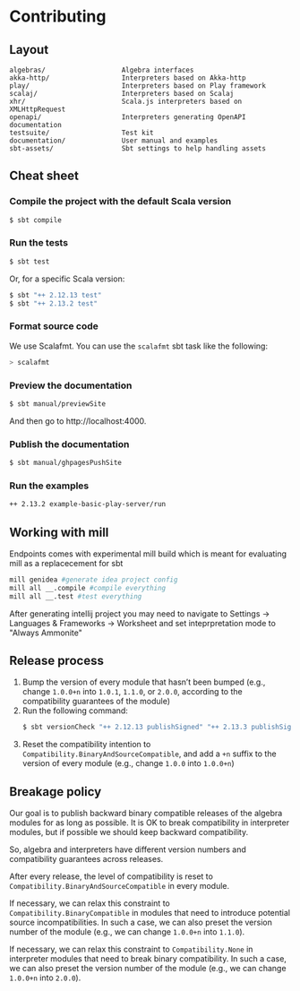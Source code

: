 Contributing
============

## Layout

~~~
algebras/                   Algebra interfaces
akka-http/                  Interpreters based on Akka-http
play/                       Interpreters based on Play framework
scalaj/                     Interpreters based on Scalaj
xhr/                        Scala.js interpreters based on XMLHttpRequest
openapi/                    Interpreters generating OpenAPI documentation
testsuite/                  Test kit
documentation/              User manual and examples
sbt-assets/                 Sbt settings to help handling assets
~~~

## Cheat sheet

### Compile the project with the default Scala version

~~~ sh
$ sbt compile
~~~

### Run the tests

~~~ sh
$ sbt test
~~~

Or, for a specific Scala version:

~~~ sh
$ sbt "++ 2.12.13 test"
$ sbt "++ 2.13.2 test"
~~~

### Format source code

We use Scalafmt. You can use the `scalafmt` sbt task like the following:

~~~ sh
> scalafmt
~~~

### Preview the documentation

~~~ sh
$ sbt manual/previewSite
~~~

And then go to http://localhost:4000.

### Publish the documentation

~~~ sh
$ sbt manual/ghpagesPushSite
~~~

### Run the examples 

~~~ sh
++ 2.13.2 example-basic-play-server/run
~~~

## Working with mill

Endpoints comes with experimental mill build which is meant for evaluating mill as a replacecement for sbt

~~~sh
mill genidea #generate idea project config
mill all __.compile #compile everything
mill all __.test #test everything
~~~
After generating intellij project you may need to navigate to Settings -> Languages & Frameworks -> Worksheet and set inteprpretation mode to "Always Ammonite"

## Release process

1. Bump the version of every module that hasn’t been bumped (e.g., change `1.0.0+n` into
   `1.0.1`, `1.1.0`, or `2.0.0`, according to the compatibility guarantees of the module)
2. Run the following command:
   ~~~ sh
   $ sbt versionCheck "++ 2.12.13 publishSigned" "++ 2.13.3 publishSigned" sonatypeReleaseAll "++ 2.13.3 manual/makeSite" manual/ghpagesPushSite
   ~~~
3. Reset the compatibility intention to `Compatibility.BinaryAndSourceCompatible`,
   and add a `+n` suffix to the version of every module (e.g., change `1.0.0`
   into `1.0.0+n`)

## Breakage policy

Our goal is to publish backward binary compatible releases of the algebra modules for as long
as possible. It is OK to break compatibility in interpreter modules, but if possible we
should keep backward compatibility.

So, algebra and interpreters have different version numbers and compatibility guarantees
across releases.

After every release, the level of compatibility is reset to `Compatibility.BinaryAndSourceCompatible`
in every module.

If necessary, we can relax this constraint to `Compatibility.BinaryCompatible` in modules that
need to introduce potential source incompatibilities. In such a case, we can also preset the
version number of the module (e.g., we can change `1.0.0+n` into `1.1.0`).

If necessary, we can relax this constraint to `Compatibility.None` in interpreter modules that
need to break binary compatibility. In such a case, we can also preset the version number of
the module (e.g., we can change `1.0.0+n` into `2.0.0`).
